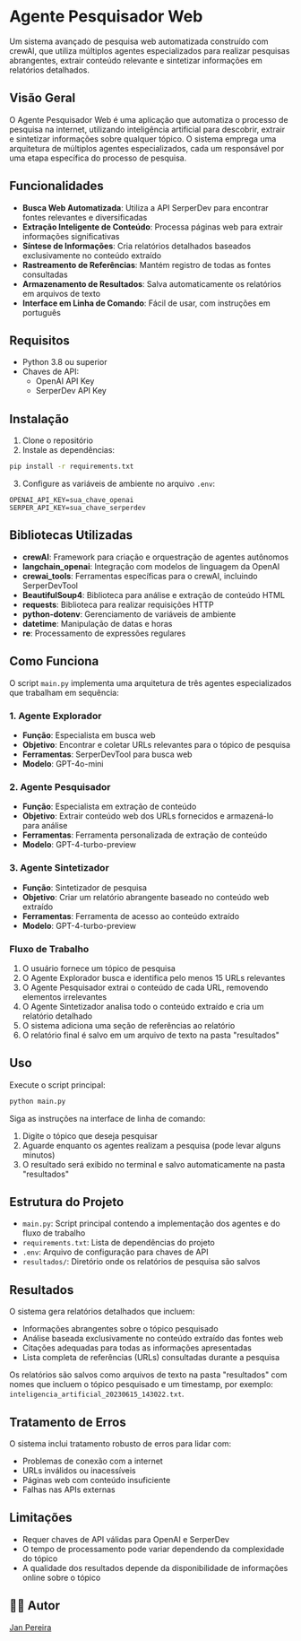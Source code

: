 # Agente Pesquisador Web
Um sistema avançado de pesquisa web automatizada construído com crewAI, que utiliza múltiplos agentes especializados para realizar pesquisas abrangentes, extrair conteúdo relevante e sintetizar informações em relatórios detalhados.

## Visão Geral
O Agente Pesquisador Web é uma aplicação que automatiza o processo de pesquisa na internet, utilizando inteligência artificial para descobrir, extrair e sintetizar informações sobre qualquer tópico. O sistema emprega uma arquitetura de múltiplos agentes especializados, cada um responsável por uma etapa específica do processo de pesquisa.

## Funcionalidades
- **Busca Web Automatizada**: Utiliza a API SerperDev para encontrar fontes relevantes e diversificadas
- **Extração Inteligente de Conteúdo**: Processa páginas web para extrair informações significativas
- **Síntese de Informações**: Cria relatórios detalhados baseados exclusivamente no conteúdo extraído
- **Rastreamento de Referências**: Mantém registro de todas as fontes consultadas
- **Armazenamento de Resultados**: Salva automaticamente os relatórios em arquivos de texto
- **Interface em Linha de Comando**: Fácil de usar, com instruções em português

## Requisitos
- Python 3.8 ou superior
- Chaves de API:
  - OpenAI API Key
  - SerperDev API Key

## Instalação
1. Clone o repositório
2. Instale as dependências:
```bash
pip install -r requirements.txt
```
3. Configure as variáveis de ambiente no arquivo `.env`:
```env
OPENAI_API_KEY=sua_chave_openai
SERPER_API_KEY=sua_chave_serperdev
```

## Bibliotecas Utilizadas
- **crewAI**: Framework para criação e orquestração de agentes autônomos
- **langchain_openai**: Integração com modelos de linguagem da OpenAI
- **crewai_tools**: Ferramentas específicas para o crewAI, incluindo SerperDevTool
- **BeautifulSoup4**: Biblioteca para análise e extração de conteúdo HTML
- **requests**: Biblioteca para realizar requisições HTTP
- **python-dotenv**: Gerenciamento de variáveis de ambiente
- **datetime**: Manipulação de datas e horas
- **re**: Processamento de expressões regulares

## Como Funciona

O script `main.py` implementa uma arquitetura de três agentes especializados que trabalham em sequência:

### 1. Agente Explorador

- **Função**: Especialista em busca web
- **Objetivo**: Encontrar e coletar URLs relevantes para o tópico de pesquisa
- **Ferramentas**: SerperDevTool para busca web
- **Modelo**: GPT-4o-mini

### 2. Agente Pesquisador

- **Função**: Especialista em extração de conteúdo
- **Objetivo**: Extrair conteúdo web dos URLs fornecidos e armazená-lo para análise
- **Ferramentas**: Ferramenta personalizada de extração de conteúdo
- **Modelo**: GPT-4-turbo-preview

### 3. Agente Sintetizador

- **Função**: Sintetizador de pesquisa
- **Objetivo**: Criar um relatório abrangente baseado no conteúdo web extraído
- **Ferramentas**: Ferramenta de acesso ao conteúdo extraído
- **Modelo**: GPT-4-turbo-preview

### Fluxo de Trabalho
1. O usuário fornece um tópico de pesquisa
2. O Agente Explorador busca e identifica pelo menos 15 URLs relevantes
3. O Agente Pesquisador extrai o conteúdo de cada URL, removendo elementos irrelevantes
4. O Agente Sintetizador analisa todo o conteúdo extraído e cria um relatório detalhado
5. O sistema adiciona uma seção de referências ao relatório
6. O relatório final é salvo em um arquivo de texto na pasta "resultados"

## Uso
Execute o script principal:
```bash
python main.py
```

Siga as instruções na interface de linha de comando:
1. Digite o tópico que deseja pesquisar
2. Aguarde enquanto os agentes realizam a pesquisa (pode levar alguns minutos)
3. O resultado será exibido no terminal e salvo automaticamente na pasta "resultados"

## Estrutura do Projeto
- `main.py`: Script principal contendo a implementação dos agentes e do fluxo de trabalho
- `requirements.txt`: Lista de dependências do projeto
- `.env`: Arquivo de configuração para chaves de API
- `resultados/`: Diretório onde os relatórios de pesquisa são salvos

## Resultados
O sistema gera relatórios detalhados que incluem:

- Informações abrangentes sobre o tópico pesquisado
- Análise baseada exclusivamente no conteúdo extraído das fontes web
- Citações adequadas para todas as informações apresentadas
- Lista completa de referências (URLs) consultadas durante a pesquisa

Os relatórios são salvos como arquivos de texto na pasta "resultados" com nomes que incluem o tópico pesquisado e um timestamp, por exemplo: `inteligencia_artificial_20230615_143022.txt`.

## Tratamento de Erros
O sistema inclui tratamento robusto de erros para lidar com:

- Problemas de conexão com a internet
- URLs inválidos ou inacessíveis
- Páginas web com conteúdo insuficiente
- Falhas nas APIs externas

## Limitações
- Requer chaves de API válidas para OpenAI e SerperDev
- O tempo de processamento pode variar dependendo da complexidade do tópico
- A qualidade dos resultados depende da disponibilidade de informações online sobre o tópico

## 👨‍💻 Autor
[Jan Pereira](https://github.com/janpereira82)